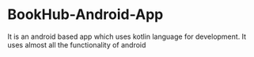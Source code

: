 # BookHub-Android-App
It is an android based app which uses kotlin language for development. It uses almost all the functionality of android
